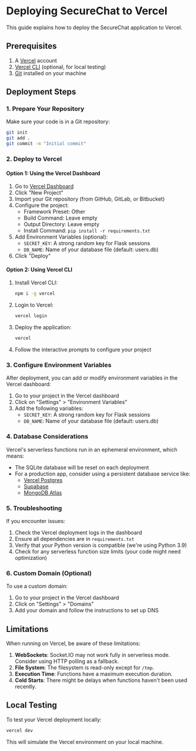 # Deploying SecureChat to Vercel

This guide explains how to deploy the SecureChat application to Vercel.

## Prerequisites

1. A [Vercel](https://vercel.com/) account
2. [Vercel CLI](https://vercel.com/docs/cli) (optional, for local testing)
3. [Git](https://git-scm.com/) installed on your machine

## Deployment Steps

### 1. Prepare Your Repository

Make sure your code is in a Git repository:

```bash
git init
git add .
git commit -m "Initial commit"
```

### 2. Deploy to Vercel

#### Option 1: Using the Vercel Dashboard

1. Go to [Vercel Dashboard](https://vercel.com/dashboard)
2. Click "New Project"
3. Import your Git repository (from GitHub, GitLab, or Bitbucket)
4. Configure the project:
   - Framework Preset: Other
   - Build Command: Leave empty
   - Output Directory: Leave empty
   - Install Command: `pip install -r requirements.txt`
5. Add Environment Variables (optional):
   - `SECRET_KEY`: A strong random key for Flask sessions
   - `DB_NAME`: Name of your database file (default: users.db)
6. Click "Deploy"

#### Option 2: Using Vercel CLI

1. Install Vercel CLI:
   ```bash
   npm i -g vercel
   ```

2. Login to Vercel:
   ```bash
   vercel login
   ```

3. Deploy the application:
   ```bash
   vercel
   ```

4. Follow the interactive prompts to configure your project

### 3. Configure Environment Variables

After deployment, you can add or modify environment variables in the Vercel dashboard:

1. Go to your project in the Vercel dashboard
2. Click on "Settings" > "Environment Variables"
3. Add the following variables:
   - `SECRET_KEY`: A strong random key for Flask sessions
   - `DB_NAME`: Name of your database file (default: users.db)

### 4. Database Considerations

Vercel's serverless functions run in an ephemeral environment, which means:

- The SQLite database will be reset on each deployment
- For a production app, consider using a persistent database service like:
  - [Vercel Postgres](https://vercel.com/docs/storage/vercel-postgres)
  - [Supabase](https://supabase.com/)
  - [MongoDB Atlas](https://www.mongodb.com/cloud/atlas)

### 5. Troubleshooting

If you encounter issues:

1. Check the Vercel deployment logs in the dashboard
2. Ensure all dependencies are in `requirements.txt`
3. Verify that your Python version is compatible (we're using Python 3.9)
4. Check for any serverless function size limits (your code might need optimization)

### 6. Custom Domain (Optional)

To use a custom domain:

1. Go to your project in the Vercel dashboard
2. Click on "Settings" > "Domains"
3. Add your domain and follow the instructions to set up DNS

## Limitations

When running on Vercel, be aware of these limitations:

1. **WebSockets**: Socket.IO may not work fully in serverless mode. Consider using HTTP polling as a fallback.
2. **File System**: The filesystem is read-only except for `/tmp`.
3. **Execution Time**: Functions have a maximum execution duration.
4. **Cold Starts**: There might be delays when functions haven't been used recently.

## Local Testing

To test your Vercel deployment locally:

```bash
vercel dev
```

This will simulate the Vercel environment on your local machine. 